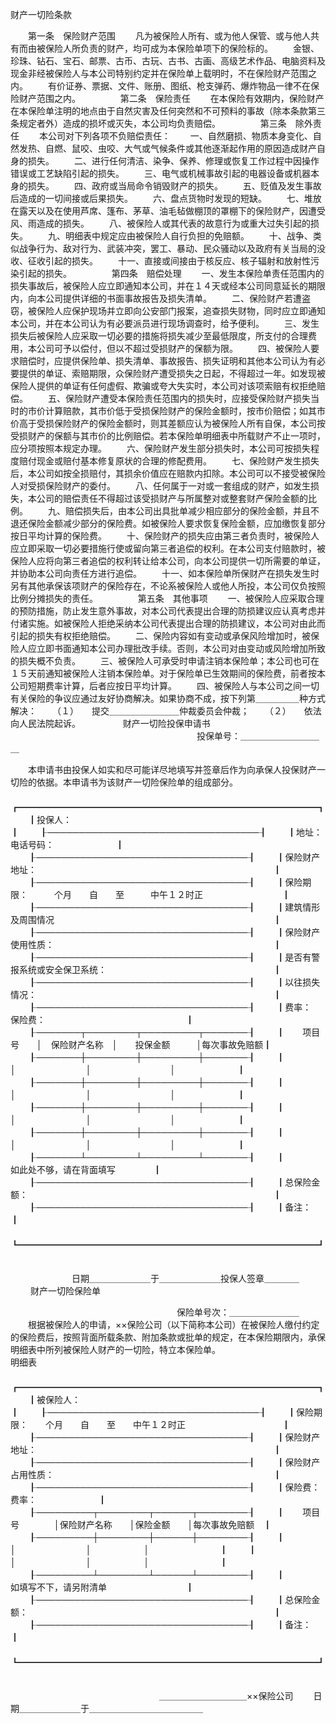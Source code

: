 
 



财产一切险条款

　　第一条　保险财产范围
　　凡为被保险人所有、或为他人保管、或与他人共有而由被保险人所负责的财产，均可成为本保险单项下的保险标的。
　　金银、珍珠、钻石、宝石、邮票、古币、古玩、古书、古画、高级艺术作品、电脑资料及现金非经被保险人与本公司特别约定并在保险单上载明时，不在保险财产范围之内。
　　有价证券、票据、文件、账册、图纸、枪支弹药、爆炸物品一律不在保险财产范围之内。
　　
　　第二条　保险责任
　　在本保险有效期内，保险财产在本保险单注明的地点由于自然灾害及任何突然和不可预料的事故（除本条款第三条规定者外）造成的损坏或灭失，本公司均负责赔偿。
　　
　　第三条　除外责任
　　本公司对下列各项不负赔偿责任：
　　一、自然磨损、物质本身变化、自然发热、自燃、鼠咬、虫咬、大气或气候条件或其他逐渐起作用的原因造成财产自身的损失。
　　二、进行任何清洁、染争、保养、修理或恢复工作过程中因操作错误或工艺缺陷引起的损失。
　　三、电气或机械事故引起的电器设备或机器本身的损失。
　　四、政府或当局命令销毁财产的损失。
　　五、贬值及发生事故后造成的一切间接或后果损失。
　　六、盘点货物时发现的短缺。
　　七、堆放在露天以及在使用芦席、篷布、茅草、油毛毡做棚顶的罩棚下的保险财产，因遭受风、雨造成的损失。
　　八、被保险人或其代表的故意行为或重大过失引起的损失。
　　九、明细表中规定应由被保险人自行负担的免赔额。
　　十、战争、类似战争行为、敌对行为、武装冲突，罢工、暴动、民众骚动以及政府有关当局的没收、征收引起的损失。
　　十一、直接或间接由于核反应、核子辐射和放射性污染引起的损失。
　　
　　第四条　赔偿处理
　　一、发生本保险单责任范围内的损失事故后，被保险人应立即通知本公司，并在１４天或经本公司同意延长的期限内，向本公司提供详细的书面事故报告及损失清单。
　　二、保险财产若遭盗窃，被保险人应保护现场并立即向公安部门报案，追查损失财物，同时应立即通知本公司，并在本公司认为有必要派员进行现场调查时，给予便利。
　　三、发生损失后被保险人应采取一切必要的措施将损失减少至最低限度，所支付的合理费用，本公司可予以偿付，但以不超过受损财产的保额为限。
　　四、被保险人要求赔偿时，应提供保险单、损失清单、事故报告、损失证明和其他本公司认为有必要提供的单证、索赔期限，众保险财产遭受损失之日起，不得超过一年。如发现被保险人提供的单证有任何虚假、欺骗或夸大失实时，本公司对该项索赔有权拒绝赔偿。
　　五、保险财产遭受本保险责任范围内的损失时，应接受保险财产损失当时的市价计算赔款，其市价低于受损保险财产的保险金额时，按市价赔偿；如其市价高于受损保险财产的保险金额时，则其差额应认为被保险人所有自保，本公司按受损财产的保额与其市价的比例赔偿。若本保险单明细表中所载财产不止一项时，应分项按照本规定办理。
　　六、保险财产发生部分损失时，本公司可按损失程度赔付现金或赔付基本修复原状的合理的修配费用。
　　七、保险财产发生损失后，本公司如按全损赔付，其损余价值应在赔款内扣除。本公司可以不接受被保险人对受损保险财产的委付。
　　八、任何属于一对或一套组成的财产，如发生损失，本公司的赔偿责任不得超过该受损财产与所属整对或整套财产保险金额的比例。
　　九、赔偿损失后，由本公司出具批单减少相应部分的保险金额，并且不退还保险金额减少部分的保险费。如被保险人要求恢复保险金额，应加缴恢复部分按日平均计算的保险费。
　　十、保险财产的损失应由第三者负责时，被保险人应立即采取一切必要措施行使或留向第三者追偿的权利。在本公司支付赔款时，被保险人应将向第三者追偿的权利转让给本公司，向本公司提供一切所需要的单证，并协助本公司向责任方进行追偿。
　　十一、如本保险单所保财产在损失发生时另有其他承保该项财产的保险存在，不论系被保险人或他人所投，本公司仅负按照比例分摊损失的责任。
　　
　　第五条　其他事项
　　一、被保险人应采取合理的预防措施，防止发生意外事故，对本公司代表提出合理的防损建议应认真考虑并付诸实施。如被保险人拒绝采纳本公司代表提出合理的防损建议，本公司对由此而引起的损失有权拒绝赔偿。
　　二、保险内容如有变动或承保风险增加时，被保险人应立即书面通知本公司办理批改手续。否则，本公司对由变动或风险增加所致的损失概不负责。
　　三、被保险人可承受时申请注销本保险单；本公司也可在１５天前通知被保险人注销本保险单。对于保险单已生效期间的保险费，前者按本公司短期费率计算，后者应按日平均计算。
　　四、被保险人与本公司之间一切有关保险的争议应通过友好协商解决。如果协商不成，按下列第＿＿＿＿＿种方式解决：
　　（１）　　提交＿＿＿＿＿＿＿＿仲裁委员会仲裁；
　　（２）　　依法向人民法院起诉。
　　
　　 
财产一切险投保申请书
　　　　　　　　　　　　　　　　　　　　　 
投保单号：＿＿＿＿＿＿＿＿＿＿

　　本申请书由投保人如实和尽可能详尽地填写并签章后作为向承保人投保财产一切险的依据。本申请书为该财产一切险保险单的组成部分。
　　
　　┏━━━━━━━━━━━━━━━━━━━━━━━━━━━━━━━━━━┓
　　┃投保人：　　　　　　　　　　　　　　　　　　　　　　　　　　　　　　┃
　　┠──────────────────────────────────┨
　　┃地址：　　　　　　　　　　　　　　　　　　　电话号码：　　　　　　　┃
　　┠──────────────────────────────────┨
　　┃保险财产地址：　　　　　　　　　　　　　　　　　　　　　　　　　　　┃
　　┠──────────────────────────────────┨
　　┃保险期限：　　　个月　　自　　至　　　中午１２时正　　　　　　　　　┃
　　┠──────────────────────────────────┨
　　┃建筑情形及周围情况　　　　　　　　　　　　　　　　　　　　　　　　　┃
　　┠──────────────────────────────────┨
　　┃保险财产使用性质：　　　　　　　　　　　　　　　　　　　　　　　　　┃
　　┠──────────────────────────────────┨
　　┃是否有警报系统或安全保卫系统：　　　　　　　　　　　　　　　　　　　┃
　　┠──────────────────────────────────┨
　　┃以往损失情况：　　　　　　　　　　　　　　　　　　　　　　　　　　　┃
　　┠──────────────────────────────────┨
　　┃费率：　　　　　　　　　　　保险费：　　　　　　　　　　　　　　　　┃
　　┠───────┬────────┬─────────┬───────┨
　　┃　　项目号　　│　保险财产名称　│　　投保金额　　　│每次事故免赔额┃
　　┠───────┼────────┼─────────┼───────┨
　　┃　　　　　　　│　　　　　　　　│　　　　　　　　　│　　　　　　　┃
　　┠───────┼────────┼─────────┼───────┨
　　┃　　　　　　　│　　　　　　　　│　　　　　　　　　│　　　　　　　┃
　　┠───────┼────────┼─────────┼───────┨
　　┃　　　　　　　│　　　　　　　　│　　　　　　　　　│　　　　　　　┃
　　┠───────┼────────┼─────────┼───────┨
　　┃　　　　　　　│　　　　　　　　│　　　　　　　　　│　　　　　　　┃
　　┠───────┴────────┴─────────┴───────┨
　　┃　　　　　　　　　　　　　　　　　 如此处不够，请在背面填写　　　　 ┃
　　┠──────────────────────────────────┨
　　┃总保险金额：　　　　　　　　　　　　　　　　　　　　　　　　　　　　┃
　　┠──────────────────────────────────┨
　　┃备注：　　　　　　　　　　　　　　　　　　　　　　　　　　　　　　　┃
　　┗━━━━━━━━━━━━━━━━━━━━━━━━━━━━━━━━━━┛
　　

　　　　　　　日期＿＿＿＿＿＿＿于＿＿＿＿＿＿＿投保人签章＿＿＿＿
　　 
财产一切险保险单

　　　　　　　　　　　　　　　　　　　保险单号次：＿＿＿＿＿＿＿＿
　　根据被保险人的申请，××保险公司（以下简称本公司）在被保险人缴付约定的保险费后，按照背面所载条款、附加条款或批单的规定，在本保险期限内，承保明细表中所列被保险人财产的一切险，特立本保险单。　　　　　　　　　　　　　　　　 
　　明细表
　　
　　┏━━━━━━━━━━━━━━━━━━━━━━━━━━━━━━━━━━┓
　　┃被保险人：　　　　　　　　　　　　　　　　　　　　　　　　　　　　　┃
　　┠──────────────────────────────────┨
　　┃保险期限：　　个月　　自　　至　　中午１２时正　　　　　　　　　　　┃
　　┠──────────────────────────────────┨
　　┃保险财产地址：　　　　　　　　　　　　　　　　　　　　　　　　　　　┃
　　┠──────────────────────────────────┨
　　┃保险财产占用性质：　　　　　　　　　　　　　　　　　　　　　　　　　┃
　　┠──────────────────────────────────┨
　　┃保险费：　　　　　　　　　　　　　　　　　　　　费率：　　　　　　　┃
　　┠─────────┬────────┬──────┬────────┨
　　┃　　项目号　　　　│保险财产名称　　│保险金额　　│每次事故免赔额　┃
　　┠─────────┼────────┼──────┼────────┨
　　┃　　　　　　　　　│　　　　　　　　│　　　　　　│　　　　　　　　┃
　　┃　　　　　　　　　│　　　　　　　　│　　　　　　│　　　　　　　　┃
　　┠─────────┴────────┴──────┴────────┨
　　┃　　　　　　　　　　　　　　如填写不下，请另附清单　　　　　　　　　┃
　　┠──────────────────────────────────┨
　　┃总保险金额：　　　　　　　　　　　　　　　　　　　　　　　　　　　　┃
　　┠──────────────────────────────────┨
　　┃备注：　　　　　　　　　　　　　　　　　　　　　　　　　　　　　　　┃
　　┗━━━━━━━━━━━━━━━━━━━━━━━━━━━━━━━━━━┛
　　

　　　　　　　　　　　　　　　　　＿＿＿＿＿＿＿＿＿＿××保险公司
　　日期＿＿＿＿＿＿＿于＿＿＿＿＿＿＿＿＿＿＿＿＿
　　
 


 

 
 
 
 
 
  


  
 

  


  


  
 
 
 
 

